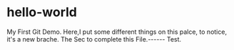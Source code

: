 # hello-world
My First Git Demo.
Here,I  put some different things on this palce, to notice, it's a new brache.
The Sec to complete this File.------
Test.
